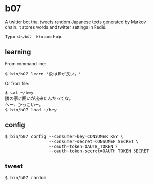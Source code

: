 # b07

A twitter bot that tweets random Japanese texts generated by Markov chain.
It stores words and twitter settings in Redis.

Type `bin/b07 -h` to see help.

## learning

From command line:

<pre>
$ bin/b07 learn '象は鼻が長い。'
</pre>

Or from file:

<pre>
$ cat ~/hey
隣の家に囲いが出来たんだってな。
へー、かっこいー。
$ bin/b07 load ~/hey
</pre>

## config

<pre>
$ bin/b07 config --consumer-key=CONSUMER_KEY \
                 --consumer-secret=CONSUMER_SECRET \
                 --oauth-token=OAUTH_TOKEN \
                 --oauth-token-secret=OAUTH_TOKEN_SECRET
</pre>

## tweet

<pre>
$ bin/b07 random
</pre>